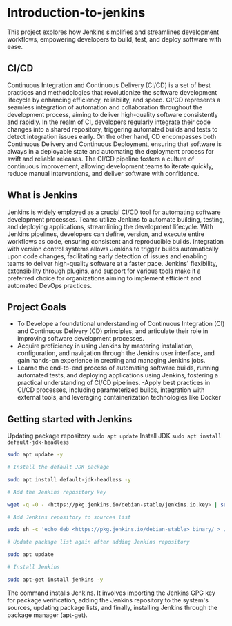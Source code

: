 # Introduction-to-jenkins

This project explores how Jenkins simplifies and streamlines development workflows, empowering developers to build, test, and deploy software with ease.

## CI/CD

Continuous Integration and Continuous Delivery (CI/CD) is a set of best practices and methodologies that revolutionize the software development lifecycle by enhancing efficiency, reliability, and speed. CI/CD represents a seamless integration of automation and collaboration throughout the development process, aiming to deliver high-quality software consistently and rapidly. In the realm of CI, developers regularly integrate their code changes into a shared repository, triggering automated builds and tests to detect integration issues early. On the other hand, CD encompasses both Continuous Delivery and Continuous Deployment, ensuring that software is always in a deployable state and automating the deployment process for swift and reliable releases. The CI/CD pipeline fosters a culture of continuous improvement, allowing development teams to iterate quickly, reduce manual interventions, and deliver software with confidence.

## What is Jenkins

Jenkins is widely employed as a crucial CI/CD tool for automating software development processes. Teams utilize Jenkins to automate building, testing, and deploying applications, streamlining the development lifecycle. With Jenkins pipelines, developers can define, version, and execute entire workflows as code, ensuring consistent and reproducible builds. Integration with version control systems allows Jenkins to trigger builds automatically upon code changes, facilitating early detection of issues and enabling teams to deliver high-quality software at a faster pace. Jenkins' flexibility, extensibility through plugins, and support for various tools make it a preferred choice for organizations aiming to implement efficient and automated DevOps practices.

## Project Goals

- To Develope a foundational understanding of Continuous Integration (CI) and Continuous Delivery (CD) principles, and articulate their role in improving software development processes.
- Acquire proficiency in using Jenkins by mastering installation, configuration, and navigation through the Jenkins user interface, and gain hands-on experience in creating and managing Jenkins jobs.
- Learne the end-to-end process of automating software builds, running automated tests, and deploying applications using Jenkins, fostering a practical understanding of CI/CD pipelines.
-Apply best practices in CI/CD processes, including parameterized builds, integration with external tools, and leveraging containerization technologies like Docker

## Getting started with Jenkins

Updating package repository
`sudo apt update`
Install JDK
`sudo apt install default-jdk-headless`

```bash
sudo apt update -y

# Install the default JDK package

sudo apt install default-jdk-headless -y

# Add the Jenkins repository key

wget -q -O - <https://pkg.jenkins.io/debian-stable/jenkins.io.key> | sudo apt-key add -

# Add Jenkins repository to sources list

sudo sh -c 'echo deb <https://pkg.jenkins.io/debian-stable> binary/ > /etc/apt/sources.list.d/jenkins.list'

# Update package list again after adding Jenkins repository

sudo apt update

# Install Jenkins

sudo apt-get install jenkins -y

```

The command installs Jenkins. It involves importing the Jenkins GPG key for package verification, adding the Jenkins repository to the system's sources, updating package lists, and finally, installing Jenkins through the package manager (apt-get).
